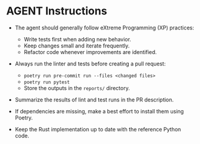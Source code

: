# AGENT Instructions

- The agent should generally follow eXtreme Programming (XP) practices:
  - Write tests first when adding new behavior.
  - Keep changes small and iterate frequently.
  - Refactor code whenever improvements are identified.

- Always run the linter and tests before creating a pull request:
  - `poetry run pre-commit run --files <changed files>`
  - `poetry run pytest`
  - Store the outputs in the `reports/` directory.

- Summarize the results of lint and test runs in the PR description.

- If dependencies are missing, make a best effort to install them using Poetry.

- Keep the Rust implementation up to date with the reference Python code.

